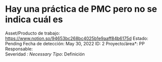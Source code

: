 # Hay una práctica de PMC pero no se indica cuál es

Asset/Producto de trabajo: https://www.notion.so/94653bc268bc4025b1e9aaff84b6175d
Estado: Pending
Fecha de detección: May 30, 2022
ID: 2
Proyecto/área*: PP
Responsable:  
Severidad *: Necessary
Tipo*: Definición